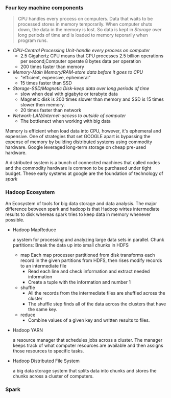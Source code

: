 ### Four key machine components

>CPU handles every process on computers. 
>Data that waits to be processed stores in memory temporarily. When computer shuts down, the data in the memory is lost.
>So data is kept in *Storage* over long periods of time and is loaded to memory teporarily when program runs.

+ *CPU-Central Processing Unit-handle every process on computer*
  + 2.5 Gigahertz CPU means that CPU processes 2.5 billion operations per second,Computer operate 8 bytes data per operation
  + 200 times faster than memory
+ *Memory-Main Memory/RAM-store data before it goes to CPU*
  + "efficient, expensive, ephemeral"
  + 15 times faster than SSD
+ *Storage-SSD/Magnetic Disk-keep data over long periods of time*
  + slow when deal with gigabyte or terabyte data
  + Magnetic disk is 200 times slower than memory and SSD is 15 times slower then memory.
  + 20 times faster than network
+ *Network-LAN/Internet-access to outside of computer*
  + The bottlenect when working with big data

Memory is efficient when load data into CPU, however, it's ephemeral and expensive. One of strategies that set GOOGLE apart is bypassing the expense of memory by building distributed systems using commodity hardware. Google leveraged long-term storage on cheap pre-used hardware.

A distributed system is a bunch of connected machines that called nodes and the commodity hardware is common to be purchased under tight budget. These early systems at google are the foundation of technology of *spark*

### Hadoop Ecosystem
An Ecosystem of tools for big data storage and data analysis. The major difference between spark and hadoop is that Hadoop wirtes intermediate results to disk whereas spark tries to keep data in memory whenever possible.
- Hadoop MapReduce
  
  a system for processing and analyzing large data sets in parallel.
  Chunk partitions: Break the data up into small chunks in HDFS
  + map
    Each map processer partitioned from disk transforms each record in the given partitions from HDFS, then rises modify records to an intermediate file
    + Read each line and check information and extract needed information
    + Create a tuple with the information and number 1
  + shuffle
    + All the records from the intermediate files are shuffled across the cluster
    + The shuffle step finds all of the data across the clusters that have the same key. 
  + reduce
    + Combine values of a given key and written results to files.
- Hadoop YARN

  a resource manager that schedules jobs across a cluster. The manager keeps track of what   computer resources are available and then assigns those resources to specific tasks.
- Hadoop Distributed File System

  a big data storage system that splits data into chunks and stores the chunks across a cluster of computers.
### Spark
